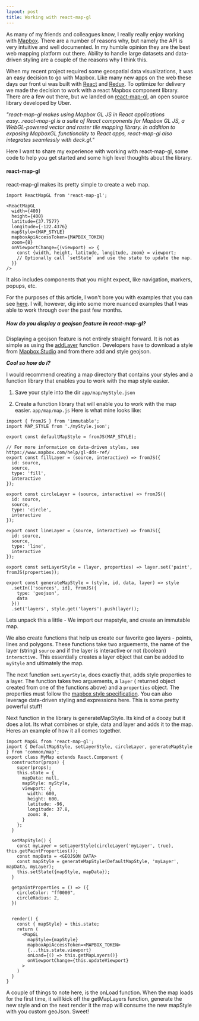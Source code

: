 ```yaml
---
layout: post
title: Working with react-map-gl
---
```


As many of my friends and colleagues know, I really really enjoy working with [Mapbox]('mapbox.com'). There are a number of reasons why, but namely the API is very intuitive and well documented. In my humble opinion they are the best web mapping platform out there. Ability to handle large datasets and data-driven styling are a couple of the reasons why I think this.

When my recent project required some geospatial data visualizations, it was an easy decision to go with Mapbox. Like many new apps on the web these days our front ui was built with [React](https://reactjs.org/) and [Redux](https://redux.js.org/). To optimize for delivery we made the decision to work with a react Mapbox component library. There are a few out there, but we landed on [react-map-gl](https://uber.github.io/react-map-gl), an open source library developed by Uber.


*"react-map-gl makes using Mapbox GL JS in React applications easy...react-map-gl is a suite of React components for Mapbox GL JS, a WebGL-powered vector and raster tile mapping library. In addition to exposing MapboxGL functionality to React apps, react-map-gl also integrates seamlessly with deck.gl."*

Here I want to share my experience with working with react-map-gl, some code to help you get started and some high level thoughts about the library.

#### react-map-gl
react-map-gl makes its pretty simple to create a web map.

```
import ReactMapGL from 'react-map-gl';

<ReactMapGL
  width={400}
  height={400}
  latitude={37.7577}
  longitude={-122.4376}
  mapStyle={MAP_STYLE}
  mapboxApiAccessToken={MAPBOX_TOKEN}
  zoom={8}
  onViewportChange={(viewport) => {
    const {width, height, latitude, longitude, zoom} = viewport;
    // Optionally call `setState` and use the state to update the map.
  }}
/>
```

 It also includes components that you might expect, like navigation, markers, popups, etc.

For the purposes of this article, I won't bore you with examples that you can see [here](https://uber.github.io/react-map-gl/#/examples). I will, however, dig into some more nuanced examples that I was able to work through over the past few months.

##### How do you display a geojson feature in react-map-gl?
Displaying a geojson feature is not entirely straight forward. It is not as simple as using the [addLayer](https://www.mapbox.com/mapbox-gl-js/example/geojson-line/) function. Developers have to download a style from [Mapbox Studio](https://www.mapbox.com/mapbox-studio/) and from there add and style geojson.

***Cool so how do i?***

I would recommend creating a map directory that contains your styles and a function library that enables you to work with the map style easier.

1. Save your style into the dir
`app/map/myStyle.json`

2. Create a function library that will enable you to work with the map easier. `app/map/map.js`
Here is what mine looks like:

```
import { fromJS } from 'immutable';
import MAP_STYLE from './myStyle.json';

export const defaultMapStyle = fromJS(MAP_STYLE);

// For more information on data-driven styles, see https://www.mapbox.com/help/gl-dds-ref/
export const fillLayer = (source, interactive) => fromJS({
  id: source,
  source,
  type: 'fill',
  interactive
});

export const circleLayer = (source, interactive) => fromJS({
  id: source,
  source,
  type: 'circle',
  interactive
});

export const lineLayer = (source, interactive) => fromJS({
  id: source,
  source,
  type: 'line',
  interactive
});

export const setLayerStyle = (layer, properties) => layer.set('paint', fromJS(properties));

export const generateMapStyle = (style, id, data, layer) => style
  .setIn(['sources', id], fromJS({
    type: 'geojson',
    data
  }))
  .set('layers', style.get('layers').push(layer));
```
Lets unpack this a little - We import our mapstyle, and create an immutable map.

We also create functions that help us create our favorite geo layers - points, lines and polygons. These functions take two arguements, the name of the layer (string) `source` and if the layer is interactive or not (boolean) `interactive.` This essentially creates a layer object that can be added to `myStyle` and ultimately the map.

The next function `setLayerStyle`, does exactly that, adds style properties to a layer. The function takes two arguements, a `layer` ( returned object created from one of the functions above) and a `properties` object. The properties must follow the [mapbox style specification](https://www.mapbox.com/mapbox-gl-js/style-spec/). You can also leverage data-driven styling and expressions here. This is some pretty powerful stuff!

Next function in the library is generateMapStyle. Its kind of a doozy but it does a lot. Its what combines or style, data and layer and adds it to the map. Heres an example of how it all comes together.

```
import MapGL from 'react-map-gl';
import { DefaultMapStyle, setLayerStyle, circleLayer, generateMapStyle } from 'common/map';
export class MyMap extends React.Component {
  constructor(props) {
    super(props);
    this.state = {
      mapData: null,
      mapStyle: myStyle,
      viewport: {
        width: 600,
        height: 600,
        latitude: -96,
        longitude: 37.8,
        zoom: 8,
      }
    };
  }

  setMapStyle() {
    const myLayer = setLayerStyle(circleLayer('myLayer', true), this.getPaintProperties());
    const mapData = <GEOJSON DATA>
    const mapStyle = generateMapStyle(DefaultMapStyle, 'myLayer', mapData, myLayer);
    this.setState({mapStyle, mapData});
  }

  getpaintProperties = () => ({
    circleColor: "ff0000",
    circleRadius: 2,
  })


  render() {
    const { mapStyle} = this.state;
    return (
      <MapGL
        mapStyle={mapStyle}
        mapboxApiAccessToken=<MAPBOX_TOKEN>
        {...this.state.viewport}
        onLoad={() => this.getMapLayers()}
        onViewportChange={this.updateViewport}
      >
    )
  }
}
```

A couple of things to note here, is the onLoad function. When the map loads for the first time, it will kick off the getMapLayers function, generate the new style and on the next render it the map will consume the new mapStyle with you custom geoJson. Sweet!
